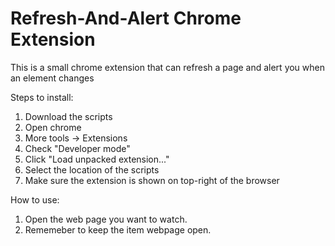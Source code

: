 # Refresh-And-Alert Chrome Extension 
This is a small chrome extension that can refresh a page and alert you when an element changes

Steps to install:
1. Download the scripts
2. Open chrome
3. More tools -> Extensions
4. Check "Developer mode"
5. Click "Load unpacked extension..."
6. Select the location of the scripts
7. Make sure the extension is shown on top-right of the browser

How to use:
1. Open the web page you want to watch.
2. Rememeber to keep the item webpage open.
